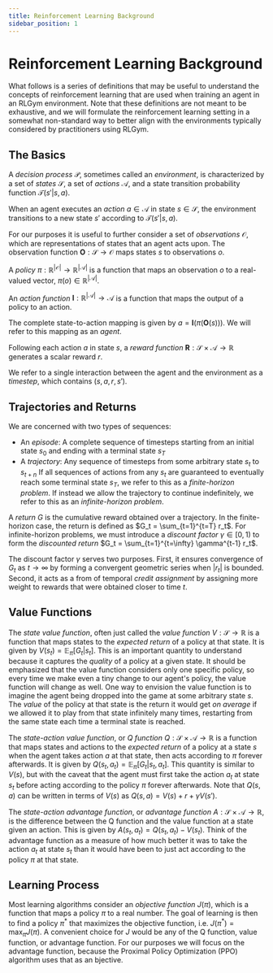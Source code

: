```yaml
---
title: Reinforcement Learning Background
sidebar_position: 1
---
```


# Reinforcement Learning Background

What follows is a series of definitions that may be useful to understand the concepts of reinforcement learning that are used when training an agent in an RLGym environment. Note that these definitions are not meant to be exhaustive, and we will formulate the reinforcement learning setting in a somewhat non-standard way to better align with the environments typically considered by practitioners using RLGym.


## The Basics

A *decision process* $\mathcal{P}$, sometimes called an *environment*, is characterized by a set of *states* $\mathcal{S}$, a set of *actions* $\mathcal{A}$, and a state transition probability function $\mathcal{T}(s' | s, a)$.

When an agent executes an *action* $a \in \mathcal{A}$ in state $s \in \mathcal{S}$, the environment transitions to a new state $s'$ according to $\mathcal{T}(s' | s, a)$.

For our purposes it is useful to further consider a set of *observations* $\mathcal{O}$, which are representations of states that an agent acts upon. The observation function $\mathbf{O} : \mathcal{S} \rightarrow \mathcal{O}$ maps states $s$ to observations $o$.

A *policy* $\pi : \mathbb{R}^{|\mathcal{O}|} \rightarrow \mathbb{R}^{|\mathcal{A}|}$ is a function that maps an observation $o$ to a real-valued vector, $\pi(o) \in \mathbb{R}^{|\mathcal{A}|}$.

An *action function* $\mathbf{I} : \mathbb{R}^{|\mathcal{A}|} \rightarrow \mathcal{A}$ is a function that maps the output of a policy to an action.

The complete state-to-action mapping is given by $a = \mathbf{I}(\pi(\mathbf{O}(s)))$. We will refer to this mapping as an *agent*.

Following each action $a$ in state $s$, a *reward function* $\mathbf{R} : \mathcal{S} \times \mathcal{A} \rightarrow \mathbb{R}$ generates a scalar reward $r$.

We refer to a single interaction between the agent and the environment as a *timestep*, which contains $(s, a, r, s')$.

## Trajectories and Returns

We are concerned with two types of sequences:
- An *episode*: A complete sequence of timesteps starting from an initial state $s_0$ and ending with a terminal state $s_T$
- A *trajectory*: Any sequence of timesteps from some arbitrary state $s_t$ to $s_{t+n}$
If all sequences of actions from any $s_t$ are guaranteed to eventually reach some terminal state $s_T$, we refer to this as a *finite-horizon problem*. If instead we allow the trajectory to continue indefinitely, we refer to this as an *infinite-horizon problem*.

A *return* $G$ is the cumulative reward obtained over a trajectory. In the finite-horizon case, the return is defined as $G_t = \sum_{t=1}^{t=T} r_t$. For infinite-horizon problems, we must introduce a *discount factor* $\gamma \in [0, 1)$ to form the *discounted return* $G_t = \sum_{t=1}^{t=\infty} \gamma^{t-1} r_t$.

The discount factor $\gamma$ serves two purposes. First, it ensures convergence of $G_t$ as $t \rightarrow \infty$ by forming a convergent geometric series when $|r_t|$ is bounded. Second, it acts as a from of temporal *credit assignment* by assigning more weight to rewards that were obtained closer to time $t$. 

## Value Functions

The *state value function*, often just called the *value function* $V : \mathcal{S} \rightarrow \mathbb{R}$ is a function that maps states to the *expected return* of a policy at that state. It is given by $V(s_t) = \mathbb{E}_{\pi}[G_t | s_t]$. This is an important quantity to understand because it captures the *quality* of a policy at a given state. It should be emphasized that the value function considers only one specific policy, so every time we make even a tiny change to our agent's policy, the value function will change as well. One way to envision the value function is to imagine the agent being dropped into the game at some arbitrary state $s$. The *value* of the policy at that state is the return it would get *on average* if we allowed it to play from that state infinitely many times, restarting from the same state each time a terminal state is reached.

The *state-action value function*, or *Q function* $Q : \mathcal{S} \times \mathcal{A} \rightarrow \mathbb{R}$ is a function that maps states and actions to the *expected return* of a policy at a state $s$ when the agent takes action $a$ at that state, then acts according to $\pi$ forever afterwards. It is given by $Q(s_t, a_t) = \mathbb{E}_{\pi}[G_t | s_t, a_t]$. This quantity is similar to $V(s)$, but with the caveat that the agent must first take the action $a_t$ at state $s_t$ before acting according to the policy $\pi$ forever afterwards. Note that $Q(s, a)$ can be written in terms of $V(s)$ as $Q(s, a) = V(s) + r + \gamma V(s')$.

The *state-action advantage function*, or *advantage function* $A : \mathcal{S} \times \mathcal{A} \rightarrow \mathbb{R}$, is the difference between the Q function and the value function at a state given an action. This is given by $A(s_t, a_t) = Q(s_t, a_t) - V(s_t)$. Think of the advantage function as a measure of how much better it was to take the action $a_t$ at state $s_t$ than it would have been to just act according to the policy $\pi$ at that state.

## Learning Process

Most learning algorithms consider an *objective function* $J(\pi)$, which is a function that maps a policy $\pi$ to a real number. The goal of learning is then to find a policy $\pi^*$ that maximizes the objective function, i.e. $J(\pi^*) = \max_{\pi} J(\pi)$. A convenient choice for $J$ would be any of the Q function, value function, or advantage function. For our purposes we will focus on the advantage function, because the Proximal Policy Optimization (PPO) algorithm uses that as an  bjective.

